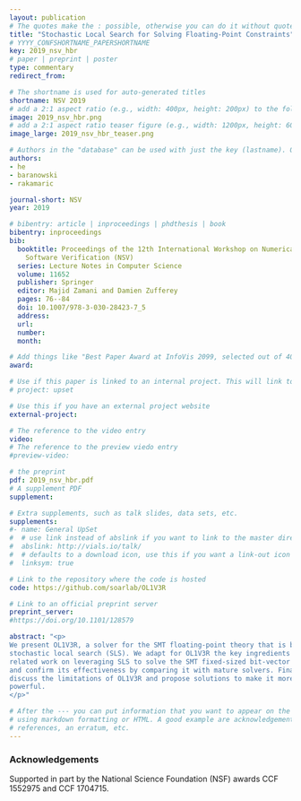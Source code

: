 ```yaml
---
layout: publication
# The quotes make the : possible, otherwise you can do it without quotes
title: "Stochastic Local Search for Solving Floating-Point Constraints"
# YYYY_CONFSHORTNAME_PAPERSHORTNAME
key: 2019_nsv_hbr
# paper | preprint | poster
type: commentary
redirect_from:

# The shortname is used for auto-generated titles
shortname: NSV 2019
# add a 2:1 aspect ratio (e.g., width: 400px, height: 200px) to the folder /assets/images/papers/
image: 2019_nsv_hbr.png
# add a 2:1 aspect ratio teaser figure (e.g., width: 1200px, height: 600px) to the folder /assets/images/papers/
image_large: 2019_nsv_hbr_teaser.png

# Authors in the "database" can be used with just the key (lastname). Others can be written properly.
authors:
- he
- baranowski
- rakamaric

journal-short: NSV
year: 2019

# bibentry: article | inproceedings | phdthesis | book
bibentry: inproceedings
bib:
  booktitle: Proceedings of the 12th International Workshop on Numerical
    Software Verification (NSV)
  series: Lecture Notes in Computer Science
  volume: 11652
  publisher: Springer
  editor: Majid Zamani and Damien Zufferey
  pages: 76--84
  doi: 10.1007/978-3-030-28423-7_5 
  address:
  url:
  number:
  month:

# Add things like "Best Paper Award at InfoVis 2099, selected out of 4000 submissions"
award:

# Use if this paper is linked to an internal project. This will link to the project site
# project: upset

# Use this if you have an external project website
external-project:

# The reference to the video entry
video:
# The reference to the preview viedo entry
#preview-video:

# the preprint
pdf: 2019_nsv_hbr.pdf
# A supplement PDF
supplement: 

# Extra supplements, such as talk slides, data sets, etc.
supplements:
#- name: General UpSet
#  # use link instead of abslink if you want to link to the master directory
#  abslink: http://vials.io/talk/
#  # defaults to a download icon, use this if you want a link-out icon
#  linksym: true

# Link to the repository where the code is hosted
code: https://github.com/soarlab/OL1V3R

# Link to an official preprint server
preprint_server: 
#https://doi.org/10.1101/128579

abstract: "<p>
We present OL1V3R, a solver for the SMT floating-point theory that is based on
stochastic local search (SLS). We adapt for OL1V3R the key ingredients of
related work on leveraging SLS to solve the SMT fixed-sized bit-vector theory,
and confirm its effectiveness by comparing it with mature solvers. Finally, we
discuss the limitations of OL1V3R and propose solutions to make it more
powerful.
</p>"

# After the --- you can put information that you want to appear on the website
# using markdown formatting or HTML. A good example are acknowledgements, extra
# references, an erratum, etc.
---
```

### Acknowledgements

Supported in part by the National Science Foundation (NSF) awards CCF 1552975
and CCF 1704715.

